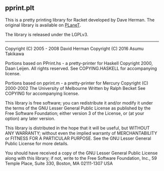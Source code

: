 pprint.plt
----------

This is a pretty printing library for Racket developed by Dave Herman.
The original library is available on
[PLaneT](http://planet.racket-lang.org/display.ss?package=pprint.plt&owner=dherman).

The library is released under the LGPLv3.

---

Copyright (C) 2005 - 2008 David Herman
Copyright (C) 2016 Asumu Takikawa

Portions based on PPrint.hs - a pretty-printer for Haskell
Copyright 2000, Daan Leijen. All rights reserved.
See COPYING.HASKELL for accompanying license.

Portions based on pprint.m - a pretty-printer for Mercury
Copyright (C) 2000-2002 The University of Melbourne
Written by Ralph Becket
See COPYING for accompanying license.

This library is free software; you can redistribute it and/or modify it
under the terms of the GNU Lesser General Public License as published by
the Free Software Foundation; either version 3 of the License, or (at
your option) any later version.

This library is distributed in the hope that it will be useful, but WITHOUT
ANY WARRANTY; without even the implied warranty of MERCHANTABILITY or
FITNESS FOR A PARTICULAR PURPOSE.  See the GNU Lesser General Public
License for more details.

You should have received a copy of the GNU Lesser General Public License
along with this library; if not, write to the Free Software Foundation,
Inc., 59 Temple Place, Suite 330, Boston, MA 02111-1307 USA
